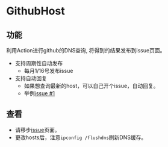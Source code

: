 # GithubHost

## 功能  
利用Action进行github的DNS查询, 将得到的结果发布到issue页面。  
+ 支持周期性自动发布
    + 每月1/16号发布issue
+ 支持自动回复  
    + 如果想查询最新的host，可以自己开个issue，自动回复。
    + 举例[issue #1](https://github.com/Rokate/GitHubnewHost/issues/1)

## 查看
+ 请移步[issue](https://github.com/Rokate/GitHubnewHost/issues/)页面。   
+ 更改hosts后，注意`ipconfig /flushdns`刷新DNS缓存。

